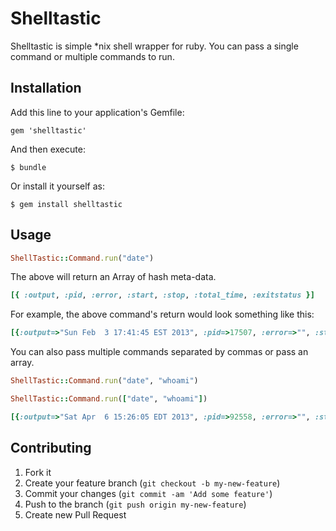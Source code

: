 # Shelltastic
Shelltastic is simple *nix shell wrapper for ruby.  You can pass a single command or multiple commands to run.

## Installation

Add this line to your application's Gemfile:

    gem 'shelltastic'

And then execute:

    $ bundle

Or install it yourself as:

    $ gem install shelltastic

## Usage

 ```ruby
ShellTastic::Command.run("date")
```

The above will return an Array of hash meta-data.

```ruby 
[{ :output, :pid, :error, :start, :stop, :total_time, :exitstatus }]
```

For example, the above command's return would look something like this:

```ruby
[{:output=>"Sun Feb  3 17:41:45 EST 2013", :pid=>17507, :error=>"", :start=>2013-02-03 17:41:45 -0500, :stop=>2013-02-03 17:41:45 -0500, :total_time=>0.004405272, :exitstatus=>0}]
```

You can also pass multiple commands separated by commas or pass an array.

```ruby
ShellTastic::Command.run("date", "whoami")
```

```ruby
ShellTastic::Command.run(["date", "whoami"])
```

```ruby
[{:output=>"Sat Apr  6 15:26:05 EDT 2013", :pid=>92558, :error=>"", :start=>2013-04-06 15:26:05 -0400, :stop=>2013-04-06 15:26:05 -0400, :command=>"date", :total_time=>0.010004, :exitstatus=>0}, {:output=>"bradleydsmith", :pid=>92559, :error=>"", :start=>2013-04-06 15:26:05 -0400, :stop=>2013-04-06 15:26:05 -0400, :command=>"whoami", :total_time=>0.008262, :exitstatus=>0}]
```
## Contributing

1. Fork it
2. Create your feature branch (`git checkout -b my-new-feature`)
3. Commit your changes (`git commit -am 'Add some feature'`)
4. Push to the branch (`git push origin my-new-feature`)
5. Create new Pull Request
